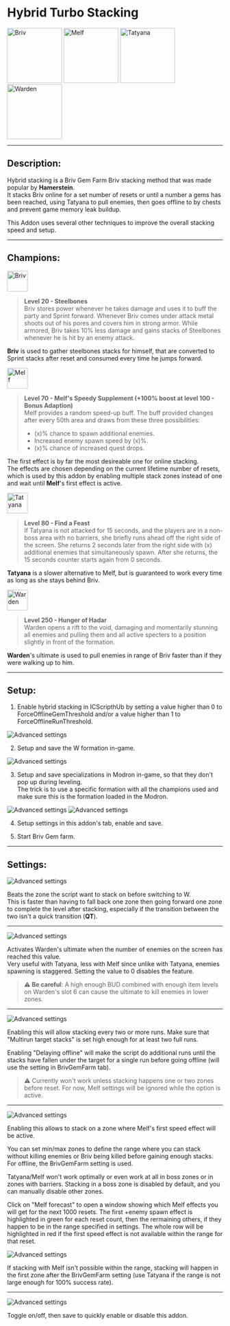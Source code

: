 # Hybrid Turbo Stacking

<p align="left">
<img alt="Briv" height="128" src="Images/Briv_portrait.png" width="128"/>
<img alt="Melf" height="128" src="Images/Melf_portrait.png" width="128"/>
<img alt="Tatyana" height="128" src="Images/Tatyana_portrait.png" width="128"/>
<img alt="Warden" height="128" src="Images/Warden_portrait.png" width="128"/>
</p>

___

## Description:

Hybrid stacking is a Briv Gem Farm Briv stacking method that was made popular by **Hamerstein**.  
It stacks Briv online for a set number of resets or until a number a gems has been reached, using Tatyana to pull enemies,
then goes offline to by chests and prevent game memory leak buildup.

This Addon uses several other techniques to improve the overall stacking speed and setup.

___

## Champions:

<img alt="Briv" height="48" src="Images/Briv_portrait.png" width="48"/>

>**Level 20 - Steelbones**  
Briv stores power whenever he takes damage and uses it to buff the party and Sprint forward.
Whenever Briv comes under attack metal shoots out of his pores and covers him in strong armor.
While armored, Briv takes 10% less damage and gains stacks of Steelbones whenever he is hit by an enemy attack.

**Briv** is used to gather steelbones stacks for himself, that are converted to Sprint
stacks after reset and consumed every time he jumps forward.

<img alt="Melf" height="48" src="Images/Melf_portrait.png" width="48"/>

>**Level 70 - Melf's Speedy Supplement (+100% boost at level 100 - Bonus Adaption)**  
Melf provides a random speed-up buff. The buff provided changes after every 50th area and draws from these three possibilities:
>- (x)% chance to spawn additional enemies.
>- Increased enemy spawn speed by (x)%.
>- (x)% chance of increased quest drops.

The first effect is by far the most desireable one for online stacking.  
The effects are chosen depending on the current lifetime number of resets, which is used by this addon
by enabling multiple stack zones instead of one and wait until **Melf**'s first effect is active.

<img alt="Tatyana" height="48" src="Images/Tatyana_portrait.png" width="48"/>

>**Level 80 - Find a Feast**  
If Tatyana is not attacked for 15 seconds, and the players are in a non-boss area with no barriers,
she briefly runs ahead off the right side of the screen. She returns 2 seconds later from the right side with (x) additional enemies that simultaneously spawn.
After she returns, the 15 seconds counter starts again from 0 seconds.

**Tatyana** is a slower alternative to Melf, but is guaranteed to work every time as long as she stays behind Briv.

<img alt="Warden" height="48" src="Images/Warden_portrait.png" width="48"/>

>**Level 250 - Hunger of Hadar**  
Warden opens a rift to the void, damaging and momentarily stunning all enemies
and pulling them and all active specters to a position slightly in front of the formation.

**Warden**'s ultimate is used to pull enemies in range of Briv faster than if they were walking up to him.

___

## Setup:

1. Enable hybrid stacking in ICScripthUb by setting a value higher than 0
to ForceOfflineGemThreshold and/or a value higher than 1 to ForceOfflineRunThreshold.  
<img alt="Advanced settings" src="Images/advanced_settings.png"/>

2. Setup and save the W formation in-game.
<img alt="Advanced settings" src="Images/saved_formations.png"/>

3. Setup and save specializations in Modron in-game, so that they don't pop up during leveling.  
The trick is to use a specific formation with all the champions used and make sure
this is the formation loaded in the Modron.  
<img alt="Advanced settings" src="Images/specs_formation.png"/>
<img alt="Advanced settings" src="Images/saved_specs.png"/>

4. Setup settings in this addon's tab, enable and save.

5. Start Briv Gem farm.

___

## Settings:

<img alt="Advanced settings" src="Images/Settings/settings_complete_zone.png"/>

Beats the zone the script want to stack on before switching to W.  
This is faster than having to fall back one zone then going forward one zone to complete the level after stacking,
especially if the transition between the two isn't a quick transition (**QT**).

___

<img alt="Advanced settings" src="Images/Settings/settings_Warden.png"/>

Activates Warden's ultimate when the number of enemies on the screen has reached this value.  
Very useful with Tatyana, less with Melf since unlike with Tatyana, enemies spawning is staggered.
Setting the value to 0 disables the feature.

>**⚠️ Be careful**: A high enough BUD combined with enough item levels on Warden's slot 6 can cause the ultimate
to kill enemies in lower zones.

___

<img alt="Advanced settings" src="Images/Settings/settings_multirun.png"/>

Enabling this will allow stacking every two or more runs.
Make sure that "Multirun target stacks" is set high enough for at least two full runs.  

Enabling "Delaying offline" will make the script do additional runs until the stacks
have fallen under the target for a single run before going offline (will use the setting in BrivGemFarm tab).

> ⚠️ Currently won't work unless stacking happens one or two zones before reset.
For now, Melf settings will be ignored while the option is active.

___

<img alt="Advanced settings" src="Images/Settings/settings_Melf.png"/>

Enabling this allows to stack on a zone where Melf's first speed effect will be active. 

You can set min/max zones to define the range where you can stack without killing enemies
or Briv being killed before gaining enough stacks. For offline, the BrivGemFarm setting is used.  

Tatyana/Melf won't work optimally or even work at all in boss zones or in zones with barriers.
Stacking in a boss zone is disabled by default, and you can manually disable other zones.

Click on "Melf forecast" to open a window showing which Melf effects you will get for the next 1000 resets.
The first +enemy spawn effect is highlighted in green for each reset count, then the rermaining others,
if they happen to be in the range specified in settings.
The whole row will be highlighted in red if the first speed effect is not available within the range for that reset.

<img alt="Advanced settings" src="Images/Melf_forecast.png"/>

If stacking with Melf isn't possible within the range, stacking will happen in the first
zone after the BrivGemFarm setting (use Tatyana if the range is not large enough for 100% success rate).

___

<img alt="Advanced settings" src="Images/Settings/settings_enabled.png"/>

Toggle on/off, then save to quickly enable or disable this addon.